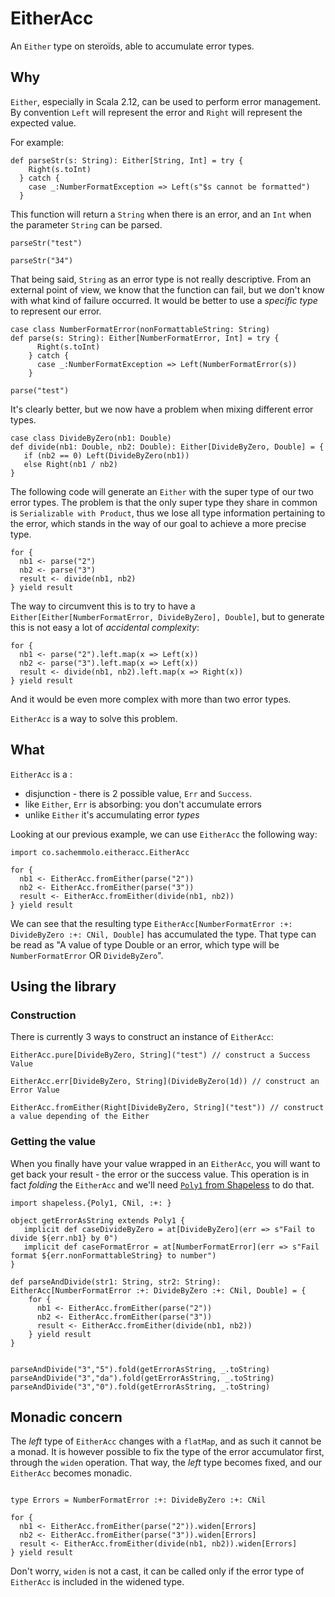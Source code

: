 EitherAcc
=========

An `Either` type on steroïds, able to accumulate error types. 


Why
---
`Either`, especially in Scala 2.12, can be used to perform error management. 
By convention `Left` will represent the error and `Right` will represent the expected value.

For example: 
```tut:silent
def parseStr(s: String): Either[String, Int] = try {
    Right(s.toInt)
  } catch {
    case _:NumberFormatException => Left(s"$s cannot be formatted")
  }  
```

This function will return a `String` when there is an error, and an `Int` when the parameter `String` can be parsed.

```tut
parseStr("test")

parseStr("34")
```

That being said, `String` as an error type is not really descriptive. 
From an external point of view, we know that the function can fail, but we don't know with what kind of failure occurred.
It would be better to use a _specific type_ to represent our error.

```tut:silent
case class NumberFormatError(nonFormattableString: String)
def parse(s: String): Either[NumberFormatError, Int] = try {
      Right(s.toInt)
    } catch {
      case _:NumberFormatException => Left(NumberFormatError(s))
    }  
```

```tut
parse("test")
```

It's clearly better, but we now have a problem when mixing different error types.

```tut
case class DivideByZero(nb1: Double) 
def divide(nb1: Double, nb2: Double): Either[DivideByZero, Double] = {
   if (nb2 == 0) Left(DivideByZero(nb1))
   else Right(nb1 / nb2)
}
```

The following code will generate an `Either` with the super type of our two error types. The problem is that the only super type they share in common is
`Serializable with Product`, thus we lose all type information pertaining to the error, which stands in the way of our goal to achieve a more precise type.

```tut
for {
  nb1 <- parse("2")
  nb2 <- parse("3")
  result <- divide(nb1, nb2)
} yield result
```

The way to circumvent this is to try to have a
`Either[Either[NumberFormatError, DivideByZero], Double]`, but to generate this is not easy a lot of _accidental complexity_:


```tut
for {
  nb1 <- parse("2").left.map(x => Left(x))
  nb2 <- parse("3").left.map(x => Left(x))
  result <- divide(nb1, nb2).left.map(x => Right(x))
} yield result
```

And it would be even more complex with more than two error types.

`EitherAcc` is a way to solve this problem.
 
What
---

`EitherAcc` is a :
   - disjunction - there is 2 possible value, `Err` and `Success`.
   - like `Either`, `Err` is absorbing: you don't accumulate errors
   - unlike `Either` it's accumulating error _types_
   
Looking at our previous example, we can use `EitherAcc` the following way:

```tut
import co.sachemmolo.eitheracc.EitherAcc

for {
  nb1 <- EitherAcc.fromEither(parse("2"))
  nb2 <- EitherAcc.fromEither(parse("3"))
  result <- EitherAcc.fromEither(divide(nb1, nb2))
} yield result
```

We can see that the resulting type `EitherAcc[NumberFormatError :+: DivideByZero :+: CNil, Double]` has accumulated the type.
That type can be read as "A value of type Double or an error, which type will be `NumberFormatError` OR `DivideByZero`".

Using the library
-------

### Construction
There is currently 3 ways to construct an instance of `EitherAcc`:
```tut
EitherAcc.pure[DivideByZero, String]("test") // construct a Success Value

EitherAcc.err[DivideByZero, String](DivideByZero(1d)) // construct an Error Value

EitherAcc.fromEither(Right[DivideByZero, String]("test")) // construct a value depending of the Either
```

### Getting the value

When you finally have your value wrapped in an `EitherAcc`, you will want to get back your result - the error or the success value.
This operation is in fact _folding_ the `EitherAcc` and we'll need [`Poly1` from Shapeless](https://github.com/milessabin/shapeless/wiki/Feature-overview:-shapeless-2.0.0#polymorphic-function-values) to do that.

```tut
import shapeless.{Poly1, CNil, :+: }

object getErrorAsString extends Poly1 {
   implicit def caseDivideByZero = at[DivideByZero](err => s"Fail to divide ${err.nb1} by 0")
   implicit def caseFormatError = at[NumberFormatError](err => s"Fail format ${err.nonFormattableString} to number")
}

def parseAndDivide(str1: String, str2: String): EitherAcc[NumberFormatError :+: DivideByZero :+: CNil, Double] = {
    for {
      nb1 <- EitherAcc.fromEither(parse("2"))
      nb2 <- EitherAcc.fromEither(parse("3"))
      result <- EitherAcc.fromEither(divide(nb1, nb2))
    } yield result
}


```

```tut
parseAndDivide("3","5").fold(getErrorAsString, _.toString)
parseAndDivide("3","da").fold(getErrorAsString, _.toString)
parseAndDivide("3","0").fold(getErrorAsString, _.toString)
```

Monadic concern
----------------

The _left_ type of `EitherAcc` changes with a `flatMap`, and as such it cannot be a monad.
It is however possible to fix the type of the error accumulator first, through the `widen` operation.
That way, the _left_ type becomes fixed, and our `EitherAcc` becomes monadic.
 
```tut

type Errors = NumberFormatError :+: DivideByZero :+: CNil

for {
  nb1 <- EitherAcc.fromEither(parse("2")).widen[Errors]
  nb2 <- EitherAcc.fromEither(parse("3")).widen[Errors]
  result <- EitherAcc.fromEither(divide(nb1, nb2)).widen[Errors]
} yield result
``` 

Don't worry, `widen` is not a cast, it can be called only if the error type of `EitherAcc` is included in the widened type.
   
